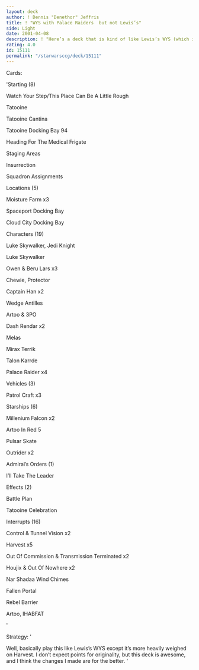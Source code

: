 ```yaml
---
layout: deck
author: ! Dennis "Denethor" Jeffris
title: ! "WYS with Palace Raiders  but not Lewis’s"
side: Light
date: 2001-04-08
description: ! "Here’s a deck that is kind of like Lewis’s WYS (which is excellent, I love it) but using a few of my own strategies."
rating: 4.0
id: 15111
permalink: "/starwarsccg/deck/15111"
---
```

Cards: 

'Starting (8)


Watch Your Step/This Place Can Be A Little Rough 

Tatooine 

Tatooine Cantina 

Tatooine Docking Bay 94

Heading For The Medical Frigate

Staging Areas 

Insurrection 

Squadron Assignments


Locations (5)


Moisture Farm x3

Spaceport Docking Bay

Cloud City Docking Bay


Characters (19)


Luke Skywalker, Jedi Knight

Luke Skywalker

Owen & Beru Lars x3

Chewie, Protector 

Captain Han x2

Wedge Antilles

Artoo & 3PO

Dash Rendar x2 

Melas

Mirax Terrik

Talon Karrde 

Palace Raider x4 


Vehicles (3)


Patrol Craft x3 


Starships (6)


Millenium Falcon x2

Artoo In Red 5

Pulsar Skate 

Outrider x2


Admiral’s Orders (1)


I&#8217;ll Take The Leader


Effects (2)


Battle Plan 

Tatooine Celebration 


Interrupts (16)


Control & Tunnel Vision x2 

Harvest x5 

Out Of Commission & Transmission Terminated x2 

Houjix & Out Of Nowhere x2 

Nar Shadaa Wind Chimes 

Fallen Portal 

Rebel Barrier  

Artoo, IHABFAT

'

Strategy: '

Well, basically play this like Lewis’s WYS except it’s more heavily weighed on Harvest.  I don’t expect points for originality, but this deck is awesome, and I think the changes I made are for the better. '
